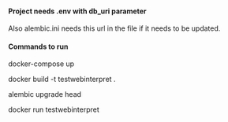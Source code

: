 #### Project needs .env with db_uri parameter 
Also alembic.ini needs this url in the file if it needs to be updated.
#### Commands to run


docker-compose up

docker build -t testwebinterpret .

alembic upgrade head

docker run testwebinterpret




